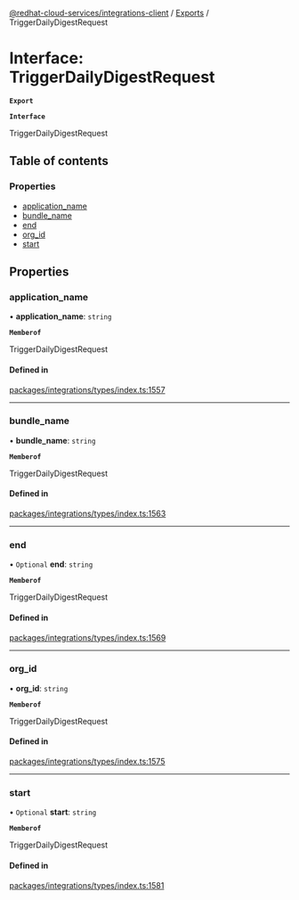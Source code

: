 [@redhat-cloud-services/integrations-client](../README.md) / [Exports](../modules.md) / TriggerDailyDigestRequest

# Interface: TriggerDailyDigestRequest

**`Export`**

**`Interface`**

TriggerDailyDigestRequest

## Table of contents

### Properties

- [application\_name](TriggerDailyDigestRequest.md#application_name)
- [bundle\_name](TriggerDailyDigestRequest.md#bundle_name)
- [end](TriggerDailyDigestRequest.md#end)
- [org\_id](TriggerDailyDigestRequest.md#org_id)
- [start](TriggerDailyDigestRequest.md#start)

## Properties

### application\_name

• **application\_name**: `string`

**`Memberof`**

TriggerDailyDigestRequest

#### Defined in

[packages/integrations/types/index.ts:1557](https://github.com/RedHatInsights/javascript-clients/blob/master/packages/integrations/types/index.ts#L1557)

___

### bundle\_name

• **bundle\_name**: `string`

**`Memberof`**

TriggerDailyDigestRequest

#### Defined in

[packages/integrations/types/index.ts:1563](https://github.com/RedHatInsights/javascript-clients/blob/master/packages/integrations/types/index.ts#L1563)

___

### end

• `Optional` **end**: `string`

**`Memberof`**

TriggerDailyDigestRequest

#### Defined in

[packages/integrations/types/index.ts:1569](https://github.com/RedHatInsights/javascript-clients/blob/master/packages/integrations/types/index.ts#L1569)

___

### org\_id

• **org\_id**: `string`

**`Memberof`**

TriggerDailyDigestRequest

#### Defined in

[packages/integrations/types/index.ts:1575](https://github.com/RedHatInsights/javascript-clients/blob/master/packages/integrations/types/index.ts#L1575)

___

### start

• `Optional` **start**: `string`

**`Memberof`**

TriggerDailyDigestRequest

#### Defined in

[packages/integrations/types/index.ts:1581](https://github.com/RedHatInsights/javascript-clients/blob/master/packages/integrations/types/index.ts#L1581)
